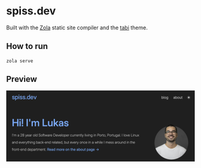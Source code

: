 # spiss.dev

Built with the [Zola](https://www.getzola.org) static site compiler and the [tabi](https://github.com/welpo/tabi) theme.

## How to run
```commandline
zola serve
```

## Preview
![spiss.dev](/content/social_cards/index.png)
